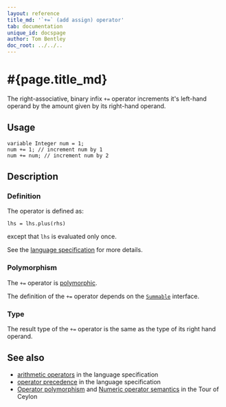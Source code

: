 ```yaml
---
layout: reference
title_md: '`+=` (add assign) operator'
tab: documentation
unique_id: docspage
author: Tom Bentley
doc_root: ../../..
---
```


# #{page.title_md}

The right-associative, binary infix `+=` operator increments it's left-hand operand 
by the amount given by its right-hand operand. 

## Usage 

<!-- cat: void m() { -->
<!-- try: -->
    variable Integer num = 1;
    num += 1; // increment num by 1
    num += num; // increment num by 2
<!-- cat: } -->

## Description


### Definition

The operator is defined as: 

<!-- cat: void m<N>(N lhs1, N rhs) given N satisfies Summable<N> { variable Summable<N> lhs = lhs1; -->
<!-- try: -->
    lhs = lhs.plus(rhs)
<!-- cat: ;} -->

except that `lhs` is evaluated only once.

See the [language specification](#{site.urls.spec_current}#arithmetic) for more details.

### Polymorphism

The `+=` operator is [polymorphic](#{page.doc_root}/reference/operator/operator-polymorphism).

The definition of the `+=` operator depends 
on the [`Summable`](#{site.urls.apidoc_1_0}/Summable.type.html)
interface.

### Type

The result type of the `+=` operator is the same as the type of its right hand operand.

## See also

* [arithmetic operators](#{site.urls.spec_current}#arithmetic) in the 
  language specification
* [operator precedence](#{site.urls.spec_current}#operatorprecedence) in the 
  language specification
* [Operator polymorphism](#{page.doc_root}/tour/language-module/#operator_polymorphism) 
  and 
  [Numeric operator semantics](#{page.doc_root}/tour/language-module/#numeric_operator_semantics) 
  in the Tour of Ceylon

